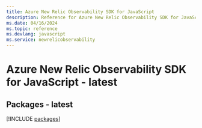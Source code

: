```yaml
---
title: Azure New Relic Observability SDK for JavaScript
description: Reference for Azure New Relic Observability SDK for JavaScript
ms.date: 04/16/2024
ms.topic: reference
ms.devlang: javascript
ms.service: newrelicobservability
---
```

# Azure New Relic Observability SDK for JavaScript - latest
## Packages - latest
[!INCLUDE [packages](new-relic-observability-index.md)]